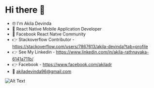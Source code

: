 # Hi there 👋

- 🤓 I'm Akila Devinda
- 📱 React Native Mobile Application Developer
- 🤖 Facebook React Natve Community 
- 👉 Stackoverflow Contributor - https://stackoverflow.com/users/7867613/akila-devinda?tab=profile
- 👉 See My Linkedin - https://www.linkedin.com/in/akila-rathnayaka-6141a711b/
- 👉 Facebook - https://www.facebook.com/akiladr
- 📧 akiladevinda96@gmail.com

![Alt Text](https://i.stack.imgur.com/dwyhW.gif)

